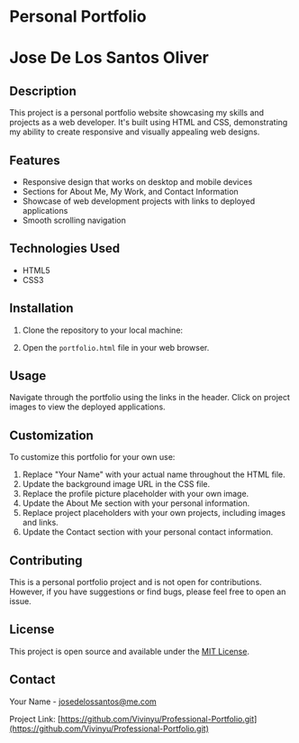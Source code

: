 # Personal Portfolio

# Jose De Los Santos Oliver

## Description

This project is a personal portfolio website showcasing my skills and projects as a web developer. It's built using HTML and CSS, demonstrating my ability to create responsive and visually appealing web designs.

## Features

- Responsive design that works on desktop and mobile devices
- Sections for About Me, My Work, and Contact Information
- Showcase of web development projects with links to deployed applications
- Smooth scrolling navigation

## Technologies Used

- HTML5
- CSS3

## Installation

1. Clone the repository to your local machine:

2. Open the `portfolio.html` file in your web browser.

## Usage

Navigate through the portfolio using the links in the header. Click on project images to view the deployed applications.

## Customization

To customize this portfolio for your own use:

1. Replace "Your Name" with your actual name throughout the HTML file.
2. Update the background image URL in the CSS file.
3. Replace the profile picture placeholder with your own image.
4. Update the About Me section with your personal information.
5. Replace project placeholders with your own projects, including images and links.
6. Update the Contact section with your personal contact information.

## Contributing

This is a personal portfolio project and is not open for contributions. However, if you have suggestions or find bugs, please feel free to open an issue.

## License

This project is open source and available under the [MIT License](LICENSE).

## Contact

Your Name - [josedelossantos@me.com](mailto:josedelossantos@me.com)

Project Link: [https://github.com/Vivinyu/Professional-Portfolio.git](https://github.com/Vivinyu/Professional-Portfolio.git)
